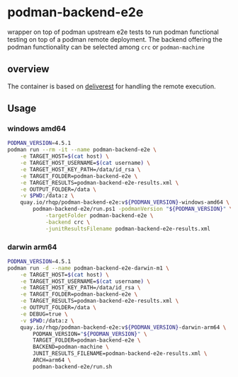 # podman-backend-e2e

wrapper on top of podman upstream e2e tests to run podman functional testing on top of a podman remote deployment. The backend offering the podman functionality
can be selected among `crc` or `podman-machine`

## overview

The container is based on [deliverest](https://github.com/adrianriobo/deliverest) for handling the remote execution.

## Usage

### windows amd64

```bash
PODMAN_VERSION=4.5.1
podman run --rm -it --name podman-backend-e2e \
    -e TARGET_HOST=$(cat host) \
    -e TARGET_HOST_USERNAME=$(cat username) \
    -e TARGET_HOST_KEY_PATH=/data/id_rsa \
    -e TARGET_FOLDER=podman-backend-e2e \
    -e TARGET_RESULTS=podman-backend-e2e-results.xml \
    -e OUTPUT_FOLDER=/data \
    -v $PWD:/data:z \
    quay.io/rhqp/podman-backend-e2e:v${PODMAN_VERSION}-windows-amd64 \
        podman-backend-e2e/run.ps1 -podmanVersion "${PODMAN_VERSION}" \
            -targetFolder podman-backend-e2e \
            -backend crc \
            -junitResultsFilename podman-backend-e2e-results.xml
```

### darwin arm64

```bash
PODMAN_VERSION=4.5.1
podman run -d --name podman-backend-e2e-darwin-m1 \
    -e TARGET_HOST=$(cat host) \
    -e TARGET_HOST_USERNAME=$(cat username) \
    -e TARGET_HOST_KEY_PATH=/data/id_rsa \
    -e TARGET_FOLDER=podman-backend-e2e \
    -e TARGET_RESULTS=podman-backend-e2e-results.xml \
    -e OUTPUT_FOLDER=/data \
    -e DEBUG=true \
    -v $PWD:/data:z \
    quay.io/rhqp/podman-backend-e2e:v${PODMAN_VERSION}-darwin-arm64 \
        PODMAN_VERSION="${PODMAN_VERSION}" \
        TARGET_FOLDER=podman-backend-e2e \
        BACKEND=podman-machine \
        JUNIT_RESULTS_FILENAME=podman-backend-e2e-results.xml \
        ARCH=arm64 \
        podman-backend-e2e/run.sh
```
